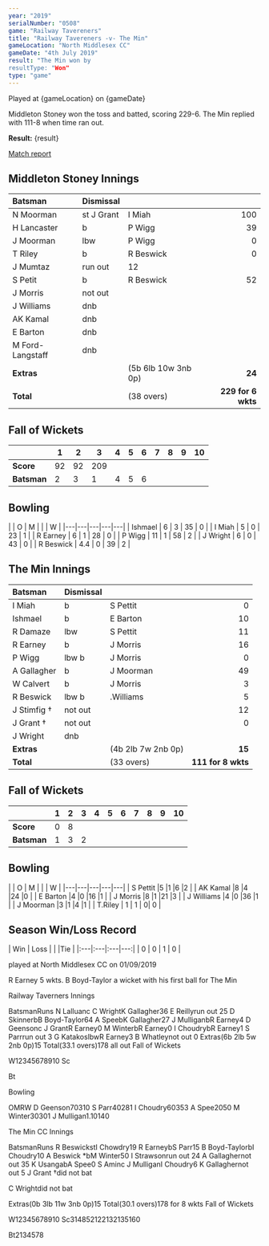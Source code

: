 ```yaml
---
year: "2019"
serialNumber: "0508" 
game: "Railway Tavereners"
title: "Railway Tavereners -v- The Min"
gameLocation: "North Middlesex CC"
gameDate: "4th July 2019"
result: "The Min won by
resultType: "Won"
type: "game"
---
```


Played at {gameLocation} on {gameDate}

Middleton Stoney won the toss and batted, scoring 229-6. The Min replied with 111-8 when time ran out. 

**Result:** {result}

<a href="http://www.middletonstoneycc.co.uk/club-news/2019/mscc-vs-the-min-2019/">Match report</a>

## Middleton Stoney Innings

| Batsman | Dismissal |  |  |
|:---|:---|---|---:|
| N Moorman | st J Grant | I Miah | 100 |
| H Lancaster | b | P Wigg | 39 |
| J Moorman | lbw | P Wigg | 0 |
| T Riley | b | R Beswick | 0 |
| J Mumtaz | run out | 12 |
| S Petit | b | R Beswick | 52 |
| J Morris | not out | |
| J Williams | dnb | |
| AK Kamal | dnb | |
| E Barton | dnb | |
| M Ford-Langstaff | dnb | |
| **Extras** | | (5b 6lb 10w 3nb 0p) | **24** |
| **Total** | | (38 overs) | **229 for 6 wkts** |

## Fall of Wickets

| | 1 | 2 | 3 | 4 | 5 | 6 | 7 | 8 | 9 | 10 |
|---|---|---|---|---|---|---|---|---|---|---|
| **Score** | 92 | 92 | 209 | | | |
| **Batsman** | 2 | 3 | 1 | 4 | 5 | 6 | | |

## Bowling

| | O | M |  |  | W |
|---|---|---|---|---|
| Ishmael | 6 | 3 | 35 | 0 |
| I Miah | 5 | 0 | 23 | 1 |
| R Earney | 6 | 1 | 28 | 0 |
| P Wigg | 11 | 1 | 58 | 2 |
| J Wright | 6 | 0 | 43 | 0 |
| R Beswick | 4.4 | 0 | 39 | 2 |

## The Min Innings

| Batsman | Dismissal |  |  |
|:---|:---|---|---:|
| I Miah | b | S Pettit | 0 |
| Ishmael | b | E Barton | 10 |
| R Damaze | lbw |S Pettit | 11 |
| R Earney | b |J Morris | 16 |
| P Wigg | lbw b |J Morris | 0 |
| A Gallagher | b |J Moorman | 49 |
| W Calvert | b |J Morris | 3 |
| R Beswick | lbw b | .Williams | 5 |
| J Stimfig † | not out | | 12 |
| J Grant † | not out | |0 |
| J Wright | dnb | | |
| **Extras** | | (4b 2lb 7w 2nb 0p) | **15** |
| **Total** | | (33 overs) | **111 for 8 wkts** |

## Fall of Wickets

| | 1 | 2 | 3 | 4 | 5 | 6 | 7 | 8 | 9 | 10 |
|---|---|---|---|---|---|---|---|---|---|---|
| **Score** | 0 | 8 | | | | |
| **Batsman** | 1 | 3 | 2 | | | | | |

## Bowling

| | O | M |  |  | W |
|---|---|---|---|---|
| S Pettit |5 |1 |6 |2 |
| AK Kamal |8 |4 |24 |0 |
| E Barton |4 |0 |16 |1 |
| J Morris |8 |1 |21 |3 |
| J Williams |4 |0 |36 |1 |
| J Moorman |3 |1 |4 |1 |
| T.Riley | 1 | 1 | 0| 0 |

## Season Win/Loss Record

| Win | Loss |  |  |Tie |
|:---|:---|:---|---:|
| 0 | 0 | 1 | 0 |



played at North Middlesex CC on 01/09/2019

R Earney 5 wkts. B Boyd-Taylor a wicket with his first ball for The Min

Railway Taverners Innings

BatsmanRuns
N Lalluanc C WrightK Gallagher36
E Reillyrun out
25
D SkinnerbB Boyd-Taylor64
A SpeebK Gallagher27
J MulliganbR Earney4
D Geensonc J GrantR Earney0
M WinterbR Earney0
I ChoudrybR Earney1
S Parrrun out
3
G KatakoslbwR Earney3
B Whatleynot out
0
Extras(6b 2lb 5w 2nb 0p)15
Total(33.1 overs)178 all out
Fall of Wickets

W12345678910
Sc









Bt









Bowling


OMRW
D Geenson70310
S Parr40281
I Choudry60353
A Spee2050
M Winter30301
J Mulligan1.10140










The Min CC Innings

BatsmanRuns
R BeswickstI Chowdry19
R EarneybS Parr15
B Boyd-TaylorbI Choudry10
A Beswick *bM Winter50
I Strawsonrun out
24
A Gallaghernot out
35
K UsangabA Spee0
S Aminc J MulliganI Choudry6
K Gallaghernot out
5
J Grant †did not bat

C Wrightdid not bat

Extras(0b 3lb 11w 3nb 0p)15
Total(30.1 overs)178 for 8 wkts
Fall of Wickets

W12345678910
Sc314852122132135160


Bt2134578


